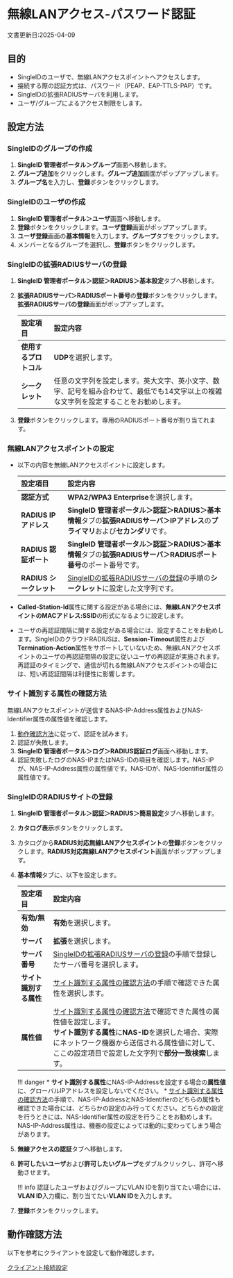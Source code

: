 # 無線LANアクセス-パスワード認証
文書更新日:2025-04-09

## 目的
* SingleIDのユーザで、無線LANアクセスポイントへアクセスします。
* 接続する際の認証方式は、パスワード（PEAP、EAP-TTLS-PAP）です。
* SingleIDの拡張RADIUSサーバを利用します。
* ユーザ/グループによるアクセス制限をします。

## 設定方法
### SingleIDのグループの作成
1. **SingleID 管理者ポータル＞グループ**画面へ移動します。
2. **グループ追加**をクリックします。**グループ追加**画面がポップアップします。
3. **グループ名**を入力し、**登録**ボタンをクリックします。

### SingleIDのユーザの作成
1. **SingleID 管理者ポータル＞ユーザ**画面へ移動します。
2. **登録**ボタンをクリックします。**ユーザ登録**画面がポップアップします。
3. **ユーザ登録**画面の**基本情報**を入力します。**グループ**タブをクリックします。
4. メンバーとなるグループを選択し、**登録**ボタンをクリックします。

### SingleIDの拡張RADIUSサーバの登録
1. **SingleID 管理者ポータル＞認証＞RADIUS＞基本設定**タブへ移動します。
2. **拡張RADIUSサーバ＞RADIUSポート番号**の**登録**ボタンをクリックします。**拡張RADIUSサーバの登録**画面がポップアップします。

    | **設定項目** | **設定内容** |
    | :-- | :-- |
    | **使用するプロトコル** | **UDP**を選択します。 |
    | **シークレット** | 任意の文字列を設定します。英大文字、英小文字、数字、記号を組み合わせて、最低でも14文字以上の複雑な文字列を設定することをお勧めします。 |

3. **登録**ボタンをクリックします。専用のRADIUSポート番号が割り当てれます。

### 無線LANアクセスポイントの設定
* 以下の内容を無線LANアクセスポイントに設定します。

    | **設定項目** | **設定内容** |    
    | :--- | :--- |
    | **認証方式** | **WPA2/WPA3 Enterprise**を選択します。 |
    | **RADIUS IPアドレス** | **SingleID 管理者ポータル＞認証＞RADIUS＞基本情報**タブの**拡張RADIUSサーバ＞IPアドレス**の**プライマリ**および**セカンダリ**です。 |
    | **RADIUS 認証ポート** | **SingleID 管理者ポータル＞認証＞RADIUS＞基本情報**タブの**拡張RADIUSサーバ＞RADIUSポート番号**のポート番号です。 |
    | **RADIUS シークレット** | [SingleIDの拡張RADIUSサーバの登録](#singleidの拡張radiusサーバの登録)の手順の**シークレット**に設定した文字列です。 |

* **Called-Station-Id**属性に関する設定がある場合には、**無線LANアクセスポイントのMACアドレス:SSID**の形式になるように設定します。
* ユーザの再認証間隔に関する設定がある場合には、設定することをお勧めします。SingleIDのクラウドRADIUSは、**Session-Timeout**属性および**Termination-Action**属性をサポートしていないため、無線LANアクセスポイントのユーザの再認証間隔の設定に従いユーザの再認証が実施されます。再認証のタイミングで、通信が切れる無線LANアクセスポイントの場合には、短い再認証間隔は利便性に影響します。

### サイト識別する属性の確認方法
無線LANアクセスポイントが送信するNAS-IP-Address属性およびNAS-Identifier属性の属性値を確認します。

1. [動作確認方法](#動作確認方法)に従って、認証を試みます。
2. 認証が失敗します。
3. **SingleID 管理者ポータル＞ログ＞RADIUS認証ログ**画面へ移動します。
4. 認証失敗したログのNAS-IPまたはNAS-IDの項目を確認します。NAS-IPが、NAS-IP-Address属性の属性値です。NAS-IDが、NAS-Identifier属性の属性値です。

### SingleIDのRADIUSサイトの登録
1. **SingleID 管理者ポータル＞認証＞RADIUS＞簡易設定**タブへ移動します。
2. **カタログ表示**ボタンをクリックします。
3. カタログから**RADIUS対応無線LANアクセスポイント**の**登録**ボタンをクリックします。**RADIUS対応無線LANアクセスポイント**画面がポップアップします。
4. **基本情報**タブに、以下を設定します。

    | **設定項目** | **設定内容** |
    | :--- | :--- |
    | **有効/無効** | **有効**を選択します。 |
    | **サーバ** | **拡張**を選択します。 |
    | **サーバ番号** | [SingleIDの拡張RADIUSサーバの登録](#singleidの拡張radiusサーバの登録)の手順で登録したサーバ番号を選択します。 |
    | **サイト識別する属性** | [サイト識別する属性の確認方法](#サイト識別する属性の確認方法)の手順で確認できた属性を選択します。 |
    | **属性値** | [サイト識別する属性の確認方法](#サイト識別する属性の確認方法)で確認できた属性の属性値を設定します。<br>**サイト識別する属性**に**NAS-ID**を選択した場合、実際にネットワーク機器から送信される属性値に対して、ここの設定項目で設定した文字列で**部分一致検索**します。 |        

    !!! danger
        * **サイト識別する属性**にNAS-IP-Addressを設定する場合の**属性値**に、グローバルIPアドレスを設定しないでください。
        * [サイト識別する属性の確認方法](#サイト識別する属性の確認方法)の手順で、NAS-IP-AddressとNAS-Identifierのどちらの属性も確認できた場合には、どちらかの設定のみ行ってください。どちらかの設定を行うときには、NAS-Identifier属性の設定を行うことをお勧めします。NAS-IP-Address属性は、機器の設定によっては動的に変わってしまう場合があります。

5. **無線アクセスの認証**タブへ移動します。
6. **許可したいユーザ**および**許可したいグループ**をダブルクリックし、許可へ移動させます。
    
    !!! info
        認証したユーザおよびグループにVLAN IDを割り当てたい場合には、**VLAN ID**入力欄に、割り当てたい**VLAN ID**を入力します。

7. **登録**ボタンをクリックします。

## 動作確認方法
以下を参考にクライアントを設定して動作確認します。

[クライアント接続設定](../clients/index.md)
